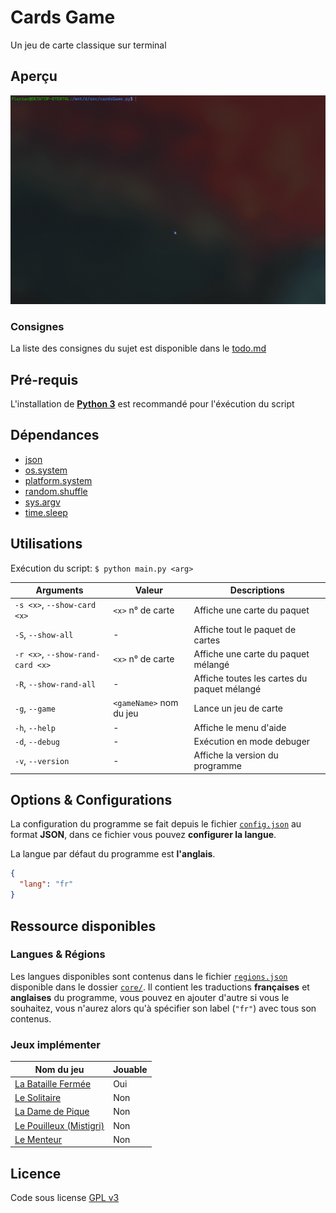 # **Cards Game**

Un jeu de carte classique sur terminal

## Aperçu

![preview](preview.gif)

### Consignes

La liste des consignes du sujet est disponible dans le [todo.md](todo.md)

## Pré-requis

L'installation de [**Python 3**](https://www.python.org/downloads/) est recommandé pour l'éxécution du script

## Dépendances

- [json](https://docs.python.org/3/library/json.html)
- [os.system](https://docs.python.org/3/library/os.html#os.system)
- [platform.system](https://docs.python.org/3/library/platform.html#platform.system)
- [random.shuffle](https://docs.python.org/3/library/random.html#random.shuffle)
- [sys.argv](https://docs.python.org/3/library/sys.html#sys.argv)
- [time.sleep](https://docs.python.org/3/library/time.html#time.sleep)

## Utilisations

Exécution du script: `$ python main.py <arg>`

| Arguments                        | Valeur                  | Descriptions                                |
| -------------------------------- | ----------------------- | ------------------------------------------- |
| `-s <x>`, `--show-card <x>`      | `<x>` n° de carte       | Affiche une carte du paquet                 |
| `-S`, `--show-all`               | -                       | Affiche tout le paquet de cartes            |
| `-r <x>`, `--show-rand-card <x>` | `<x>` n° de carte       | Affiche une carte du paquet mélangé         |
| `-R`, `--show-rand-all`          | -                       | Affiche toutes les cartes du paquet mélangé |
| `-g`, `--game`                   | `<gameName>` nom du jeu | Lance un jeu de carte                       |
| `-h`, `--help`                   | -                       | Affiche le menu d'aide                      |
| `-d`, `--debug`                  | -                       | Exécution en mode debuger                   |
| `-v`, `--version`                | -                       | Affiche la version du programme             |

## Options & Configurations

La configuration du programme se fait depuis le fichier [`config.json`](config.json) au format **JSON**, dans ce fichier vous pouvez **configurer la langue**.

La langue par défaut du programme est **l'anglais**.

```json
{
  "lang": "fr"
}
```

## Ressource disponibles

### Langues & Régions

Les langues disponibles sont contenus dans le fichier [`regions.json`](core/regions.json) disponible dans le dossier [`core/`](core/). Il contient les traductions **françaises** et **anglaises** du programme, vous pouvez en ajouter d'autre si vous le souhaitez, vous n'aurez alors qu'à spécifier son label (`"fr"`) avec tous son contenus.

### Jeux implémenter

| Nom du jeu                                                                          | Jouable |
| ----------------------------------------------------------------------------------- | ------- |
| [La Bataille Fermée](<https://fr.wikipedia.org/wiki/Bataille_(jeu)>)                | Oui     |
| [Le Solitaire](<https://en.wikipedia.org/wiki/Klondike_(solitaire)>)                | Non     |
| [La Dame de Pique](<https://fr.wikipedia.org/wiki/Dame_de_pique_(jeu)>)             | Non     |
| [Le Pouilleux (Mistigri)](https://fr.wikipedia.org/wiki/Pouilleux)                  | Non     |
| [Le Menteur](https://ludos.brussels/ludo-walalou/opac_css/doc_num.php?explnum_id=5) | Non     |

## Licence

Code sous license [GPL v3](LICENSE)

